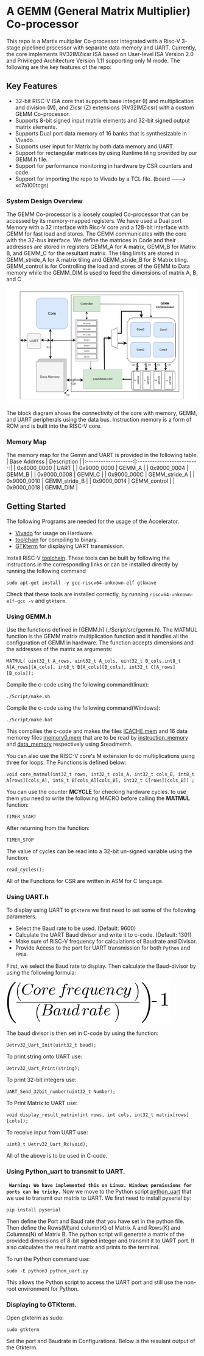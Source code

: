 # A GEMM (General Matrix Multiplier) Co-processor

This repo is a Martix multiplier Co-processor integrated with a Risc-V 3-stage pipelined processor with separate data memory and UART. Currently, the core implements RV32IMZicsr ISA based on User-level ISA Version 2.0 and Privileged Architecture Version 1.11 supporting only M mode. The following are the key features of the repo:

## Key Features
- 32-bit RISC-V ISA core that supports base integer (I) and multiplication and division (M),  and Zicsr (Z) extensions (RV32IMZicsr) with a custom GEMM Co-processor.
- Supports 8-bit signed input matrix elements and 32-bit signed output matrix elements.
- Supports Dual port data memory of 16 banks that is synthesizable in Vivado.
- Supports user input for Matrix by both data memory and UART.
- Support for rectangular matrices by using Runtime tiling provided by our GEMM.h file.
- Support for performance monitoring in hardware by CSR counters and code.
- Support for importing the repo to Vivado by a TCL file. (board ---> xc7a100tcgs)

### System Design Overview
The GEMM Co-processor is a loosely coupled Co-processor that can be accessed by its memory-mapped registers. We have used a Dual port Memory with a 32 interface with Risc-V core and a 128-bit interface with GEMM for fast load and stores. The GEMM communicates with the core with the 32-bus interface. We define the matrices in Code and their addresses are stored in registers GEMM_A for A matrix, GEMM_B for Matrix B, and GEMM_C for the resultant matrix. The tiling limits are stored in GEMM_stride_A for A matrix tiling and GEMM_stride_B for B Matrix tiling. GEMM_control is for Controlling the load and stores of the GEMM to Data memory while the GEMM_DIM is used to feed the dimensions of matrix A, B, and C

![Block Diagram](./pdf/GEMM.png)


The block diagram shows the connectivity of the core with memory, GEMM, and UART peripherals using the data bus. Instruction memory is a form of ROM and is built into the RISC-V core.

###  Memory Map
The memory map for the Gemm and UART is provided in the following table.
| Base Address        |    Description            |
|:-------------------:|:-------------------------:|
| 0x8000_0000         |      UART                 |
| 0x9000_0000         |      GEMM_A               |
| 0x9000_0004         |      GEMM_B               |
| 0x9000_0008         |      GEMM_C               |
| 0x9000_000C         |      GEMM_stride_A        |
| 0x9000_0010         |      GEMM_stride_B        |
| 0x9000_0014         |      GEMM_control         |
| 0x9000_0018         |      GEMM_DIM             |







## Getting Started
The following Programs are needed for the usage of the Accelerator.
- [Vivado](https://www.xilinx.com/products/design-tools/vivado.html) for usage on Hardware.
- [toolchain](https://github.com/riscv-collab/riscv-gnu-toolchain) for compiling to binary.
- [GTKterm](https://github.com/wvdakker/gtkterm) for displaying UART transmission.

Install RISC-V [toolchain](https://github.com/riscv-collab/riscv-gnu-toolchain). These tools can be built by following the instructions in the corresponding links or can be installed directly by running the following command

    sudo apt-get install -y gcc-riscv64-unknown-elf gtkwave

Check that these tools are installed correctly, by running `riscv64-unknown-elf-gcc -v` and `gtkterm`.

### Using GEMM.h 
Use the functions defined in [GEMM.h] (./Script/src/gemm.h). The MATMUL function is the GEMM matrix multiplication function and it handles all the configuration of GEMM in hardware. The function accepts dimensions and the addresses of the matrix as arguments:

    MATMUL( uint32_t A_rows, uint32_t A_cols, uint32_t B_cols,int8_t A[A_rows][A_cols], int8_t B[A_cols][B_cols], int32_t C[A_rows][B_cols]);

Compile the c-code using the following command(linux):

    ./Script/make.sh
    
Compile the c-code using the following command(Windows):

    ./Script/make.bat

This compilies the c-code and makes the files [ICACHE.mem](./Script/build/ICACHE.mem) and 16 data memorey files [memory0.mem](./Script/build/memory0.mem) that are to be read by [instruction_memory](./rtl/Core/Datapath/inst_mem.sv) and [data_memory](./rtl/Gemm/Datapath/bank.sv) respectively using $readmemh.

You can also use the RISC-V core's M extension to do multiplications using three for loops. The Functions is defined below:

    void core_matmul(int32_t rows, int32_t cols_A, int32_t cols_B, int8_t A[rows][cols_A], int8_t B[cols_A][cols_B], int32_t C[rows][cols_B]) ;

You can use the counter **MCYCLE** for checking hardware cycles. to use them you need to write the following MACRO before calling the **MATMUL** function:

    TIMER_START
After returning from the function:

    TIMER_STOP
The value of cycles can be read into a 32-bit un-signed variable using the function:

    read_cycles();

All of the Functions for CSR are written in ASM for C language.
### Using UART.h
To display using UART to `gtkterm` we first need to set some of the following parameters. 
- Select the Baud rate to be used. (Default: 9600)
- Calculate the UART Baud divisor and write it to c-code. (Default: 1301)
- Make sure of RISC-V frequency for calculations of Baudrate and Divisor.
- Provide Access to the port for UART transmission for both `Python` and `FPGA`.

First, we select the Baud rate to display. Then calculate the Baud-divisor by using the following formula:

![Baud_divisor](./pdf/baud%20rate.png)

The baud divisor is then set in C-code by using the function:

    Uetrv32_Uart_Init(uint32_t baud);

To print string onto UART use:

    Uetrv32_Uart_Print(string);

To print 32-bit integers use:

    UART_Send_32bit_number(uint32_t Number);

To Print Matrix to UART use:

    void display_result_matrix(int rows, int cols, int32_t matrix[rows][cols]);

To receive input from UART use:

    uint8_t Uetrv32_Uart_Rx(void);

All of the above is to be used in C-code.

### Using Python_uart to transmit to UART.
**` Warning: We have implemented this on Linux. Windows permissions for ports can be tricky.`**
Now we move to the Python script [python_uart](./python_uart.py) that we use to transmit our matrix to UART. We first need to install pyserial by:

    pip install pyserial

Then define the Port and Baud rate that you have set in the python file. Then define the Rows(M)and column(K) of Matrix A and Rows(K) and Columns(N) of Matrix B. The python script will generate a matrix of the provided dimensions of 8-bit signed integer and transmit it to UART port. It also calculates the resultant matrix and prints to the terminal.

To run the Python command use:

    sudo -E python3 python_uart.py

This allows the Python script to access the UART port and still use the non-root environment for Python.

### Displaying to GTKterm.
Open gtkterm as sudo:

    sudo gtkterm

Set the port and Baudrate in Configurations. Below is the resulant output of the Gtkterm.
